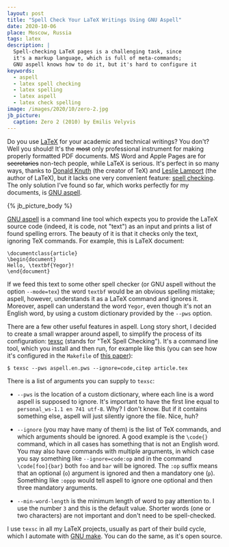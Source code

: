 ```yaml
---
layout: post
title: "Spell Check Your LaTeX Writings Using GNU Aspell"
date: 2020-10-06
place: Moscow, Russia
tags: latex
description: |
  Spell-checking LaTeX pages is a challenging task, since
  it's a markup language, which is full of meta-commands;
  GNU aspell knows how to do it, but it's hard to configure it
keywords:
  - aspell
  - latex spell checking
  - latex spelling
  - latex aspell
  - latex check spelling
image: /images/2020/10/zero-2.jpg
jb_picture:
  caption: Zero 2 (2010) by Emilis Velyvis
---
```


Do you use [LaTeX](https://www.latex-project.org/)
for your academic and technical writings? You don't?
Well you should! It's the ~~most~~ only professional instrument for
making properly formatted PDF documents.
MS Word and Apple Pages are for ~~secretaries~~ non-tech people,
while LaTeX is serious. It's perfect in so many ways, thanks to
[Donald Knuth](https://en.wikipedia.org/wiki/Donald_Knuth)
(the creator of TeX) and
[Leslie Lamport](https://en.wikipedia.org/wiki/Leslie_Lamport)
(the author of LaTeX),
but it lacks one very convenient feature:
[spell checking](https://tex.stackexchange.com/questions/42843).
The only solution I've found so far, which works perfectly for my documents, is
[GNU aspell](http://aspell.net/).

<!--more-->

{% jb_picture_body %}

[GNU aspell](http://aspell.net/) is a command line tool
which expects you to provide the LaTeX source code
(indeed, it is code, not "text") as an input and prints a list of found spelling
errors. The beauty of it is that it checks only the text, ignoring
TeX commands. For example, this is LaTeX document:

```text
\documentclass{article}
\begin{document}
Hello, \textbf{Yegor}!
\end{document}
```

If we feed this text to some other spell checker (or GNU aspell without the
option `--mode=tex`) the word `textbf` would be an obvious spelling mistake; aspell,
however, understands it as a LaTeX command and ignores it.
Moreover, aspell can understand the word `Yegor`, even though it's not
an English word, by using a custom dictionary provided by the `--pws` option.

There are a few other useful features in aspell. Long story short, I decided to create
a small wrapper around aspell, to simplify the process of its configuration:
[texsc](https://github.com/yegor256/texsc)
(stands for "TeX Spell Checking").
It's a command line tool, which you install and then run, for example like this
(you can see how it's configured in the `Makefile` of
[this paper](https://github.com/yegor256/requs-paper)):

```text
$ texsc --pws aspell.en.pws --ignore=code,citep article.tex
```

There is a list of arguments you can supply to `texsc`:

  * `--pws` is the location of a custom dictionary, where each
    line is a word aspell is supposed to ignore. It's important to
    have the first line equal to `personal_ws-1.1 en 741 utf-8`. Why?
    I don't know. But if it contains something else, aspell will just
    silently ignore the file. Nice, huh?

  * `--ignore` (you may have many of them) is the list of
    TeX commands, and which arguments should be ignored. A good example is the
    `\code{}` command, which in all cases has something that is not
    an English word. You may also have commands with multiple arguments,
    in which case you say something like `--ignore=code:op` and in the
    command `\code[foo]{bar}` both `foo` and `bar` will be ignored.
    The `:op` suffix means that an optional (`o`) argument is ignored and then
    a mandatory one (`p`). Something like `:oppp` would tell aspell
    to ignore one optional and then three mandatory arguments.

  * `--min-word-length` is the minimum length of word to pay attention to.
    I use the number `3` and this is the default value. Shorter words (one or two characters)
    are not important and don't need to be spell-checked.

I use `texsc` in all my LaTeX projects, usually as part of their
build cycle, which I automate with [GNU make](https://www.gnu.org/software/make/).
You can do the same, as it's open source.

